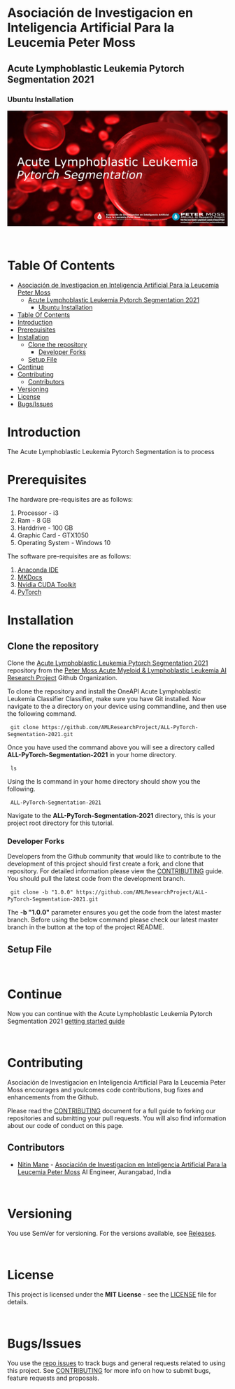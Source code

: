 # Asociación de Investigacion en Inteligencia Artificial Para la Leucemia Peter Moss
## Acute Lymphoblastic Leukemia Pytorch Segmentation 2021
### Ubuntu Installation

![Acute Lymphoblastic Leukemia Pytorch Segmentation 2021](../../assets/images/ALL-PyTorch-Segmentation-2021.jpg)

&nbsp;

# Table Of Contents

- [Asociación de Investigacion en Inteligencia Artificial Para la Leucemia Peter Moss](#asociación-de-investigacion-en-inteligencia-artificial-para-la-leucemia-peter-moss)
  - [Acute Lymphoblastic Leukemia Pytorch Segmentation 2021](#acute-lymphoblastic-leukemia-pytorch-segmentation-2021)
    - [Ubuntu Installation](#ubuntu-installation)
- [Table Of Contents](#table-of-contents)
- [Introduction](#introduction)
- [Prerequisites](#prerequisites)
- [Installation](#installation)
  - [Clone the repository](#clone-the-repository)
    - [Developer Forks](#developer-forks)
  - [Setup File](#setup-file)
- [Continue](#continue)
- [Contributing](#contributing)
  - [Contributors](#contributors)
- [Versioning](#versioning)
- [License](#license)
- [Bugs/Issues](#bugsissues)

# Introduction

The Acute Lymphoblastic Leukemia Pytorch Segmentation is to process

# Prerequisites

The hardware pre-requisites are as follows:
1. Processor - i3
2. Ram       - 8 GB
3. Harddrive - 100 GB
4. Graphic Card - GTX1050
5. Operating System - Windows 10

The software pre-requisites are as follows:
1. [Anaconda IDE](https://www.anaconda.com/products/individual)
2. [MKDocs](https://www.mkdocs.org/)
3. [Nvidia CUDA Toolkit](https://developer.nvidia.com/cuda-toolkit)
4. [PyTorch](https://pytorch.org/get-started/locally/)

# Installation



## Clone the repository

Clone the [Acute Lymphoblastic Leukemia Pytorch Segmentation 2021](https://github.com/AMLResearchProject/ALL-PyTorch-Segmentation-2021 " Acute Lymphoblastic Leukemia Pytorch Segmentation 2021") repository from the [Peter Moss Acute Myeloid & Lymphoblastic Leukemia AI Research Project](https://github.com/AMLResearchProject "Asociación de Investigacion en Inteligencia Artificial Para la Leucemia Peter Moss") Github Organization.

To clone the repository and install the OneAPI Acute Lymphoblastic Leukemia Classifier Classifier, make sure you have Git installed. Now navigate to the a directory on your device using commandline, and then use the following command.

```
 git clone https://github.com/AMLResearchProject/ALL-PyTorch-Segmentation-2021.git
```

Once you have used the command above you will see a directory called **ALL-PyTorch-Segmentation-2021** in your home directory.

```
 ls
```

Using the ls command in your home directory should show you the following.

```
 ALL-PyTorch-Segmentation-2021
```

Navigate to the **ALL-PyTorch-Segmentation-2021** directory, this is your project root directory for this tutorial.

### Developer Forks

Developers from the Github community that would like to contribute to the development of this project should first create a fork, and clone that repository. For detailed information please view the [CONTRIBUTING](../../CONTRIBUTING.md "CONTRIBUTING") guide. You should pull the latest code from the development branch.

```
 git clone -b "1.0.0" https://github.com/AMLResearchProject/ALL-PyTorch-Segmentation-2021.git
```

The **-b "1.0.0"** parameter ensures you get the code from the latest master branch. Before using the below command please check our latest master branch in the button at the top of the project README.

## Setup File

&nbsp;

# Continue
Now you can continue with the Acute Lymphoblastic Leukemia Pytorch Segmentation 2021 [getting started guide](../getting-started.md)

&nbsp;

# Contributing

Asociación de Investigacion en Inteligencia Artificial Para la Leucemia Peter Moss encourages and youlcomes code contributions, bug fixes and enhancements from the Github.

Please read the [CONTRIBUTING](../../CONTRIBUTING.md "CONTRIBUTING") document for a full guide to forking our repositories and submitting your pull requests. You will also find information about our code of conduct on this page.

## Contributors

- [Nitin Mane](https://www.leukemiaairesearch.com/association/volunteers/nitin-mane "Nitin Mane") - [Asociación de Investigacion en Inteligencia Artificial Para la Leucemia Peter Moss](https://www.leukemiaresearchassociation.ai "Asociación de Investigacion en Inteligencia Artificial Para la Leucemia Peter Moss") AI Engineer, Aurangabad, India

&nbsp;

# Versioning

You use SemVer for versioning. For the versions available, see [Releases](../../releases "Releases").

&nbsp;

# License

This project is licensed under the **MIT License** - see the [LICENSE](../../LICENSE "LICENSE") file for details.

&nbsp;

# Bugs/Issues

You use the [repo issues](../../issues "repo issues") to track bugs and general requests related to using this project. See [CONTRIBUTING](../../CONTRIBUTING.md "CONTRIBUTING") for more info on how to submit bugs, feature requests and proposals.